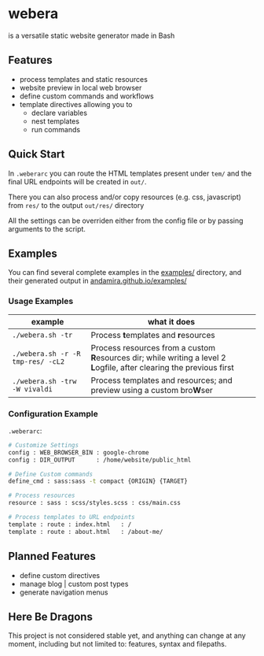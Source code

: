 # webera

is a versatile static website generator made in Bash

## Features

- process templates and static resources
- website preview in local web browser
- define custom commands and workflows
- template directives allowing you to
    - declare variables
    - nest templates
    - run commands

## Quick Start

In `.weberarc` you can route the HTML templates present under `tem/` and the final URL endpoints will be created in `out/`.

There you can also process and/or copy resources (e.g. css, javascript) from `res/` to the output `out/res/` directory

All the settings can be overriden either from the config file or by passing arguments to the script.

## Examples

You can find several complete examples in the [examples/](https://github.com/andamira/webera/tree/master/examples) directory, and their generated output in [andamira.github.io/examples/](https://andamira.github.io/examples/)

### Usage Examples

| example                           | what it does |
| --------------------------------- | ------------ |
| `./webera.sh -tr`                 | Process **t**emplates and **r**esources |
| `./webera.sh -r -R tmp-res/ -cL2` | Process resources from a custom **R**esources dir; while writing a level 2 **L**ogfile, after clearing the previous first |
| `./webera.sh -trw -W vivaldi`     | Process templates and resources; and preview using a custom bro**W**ser |

### Configuration Example

`.weberarc`:
```bash
# Customize Settings
config : WEB_BROWSER_BIN : google-chrome
config : DIR_OUTPUT      : /home/website/public_html

# Define Custom commands
define_cmd : sass:sass -t compact {ORIGIN} {TARGET}

# Process resources
resource : sass : scss/styles.scss : css/main.css

# Process templates to URL endpoints
template : route : index.html   : /
template : route : about.html   : /about-me/
```

## Planned Features

- define custom directives
- manage blog | custom post types
- generate navigation menus

## Here Be Dragons

This project is not considered stable yet, and anything can change at any moment, including but not limited to: features, syntax and filepaths.
